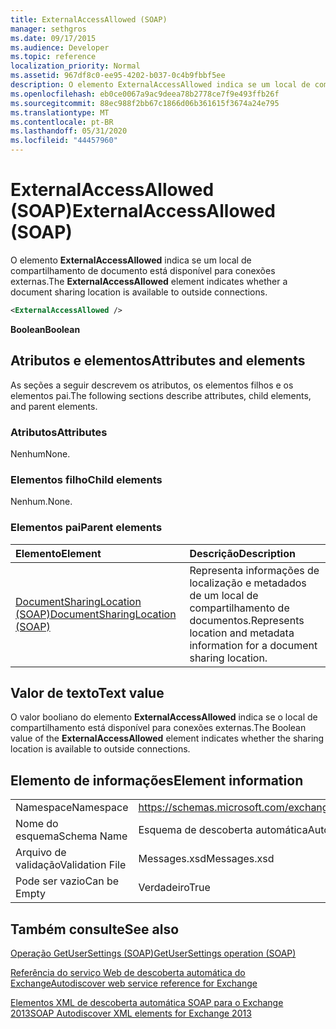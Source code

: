 ```yaml
---
title: ExternalAccessAllowed (SOAP)
manager: sethgros
ms.date: 09/17/2015
ms.audience: Developer
ms.topic: reference
localization_priority: Normal
ms.assetid: 967df8c0-ee95-4202-b037-0c4b9fbbf5ee
description: O elemento ExternalAccessAllowed indica se um local de compartilhamento de documento está disponível para conexões externas.
ms.openlocfilehash: eb0ce0067a9ac9deea78b2778ce7f9e493ffb26f
ms.sourcegitcommit: 88ec988f2bb67c1866d06b361615f3674a24e795
ms.translationtype: MT
ms.contentlocale: pt-BR
ms.lasthandoff: 05/31/2020
ms.locfileid: "44457960"
---
```

# <a name="externalaccessallowed-soap"></a><span data-ttu-id="72ef9-103">ExternalAccessAllowed (SOAP)</span><span class="sxs-lookup"><span data-stu-id="72ef9-103">ExternalAccessAllowed (SOAP)</span></span>

<span data-ttu-id="72ef9-104">O elemento **ExternalAccessAllowed** indica se um local de compartilhamento de documento está disponível para conexões externas.</span><span class="sxs-lookup"><span data-stu-id="72ef9-104">The **ExternalAccessAllowed** element indicates whether a document sharing location is available to outside connections.</span></span> 
  
```XML
<ExternalAccessAllowed /> 
```

 <span data-ttu-id="72ef9-105">**Boolean**</span><span class="sxs-lookup"><span data-stu-id="72ef9-105">**Boolean**</span></span>
## <a name="attributes-and-elements"></a><span data-ttu-id="72ef9-106">Atributos e elementos</span><span class="sxs-lookup"><span data-stu-id="72ef9-106">Attributes and elements</span></span>

<span data-ttu-id="72ef9-107">As seções a seguir descrevem os atributos, os elementos filhos e os elementos pai.</span><span class="sxs-lookup"><span data-stu-id="72ef9-107">The following sections describe attributes, child elements, and parent elements.</span></span>
  
### <a name="attributes"></a><span data-ttu-id="72ef9-108">Atributos</span><span class="sxs-lookup"><span data-stu-id="72ef9-108">Attributes</span></span>

<span data-ttu-id="72ef9-109">Nenhum</span><span class="sxs-lookup"><span data-stu-id="72ef9-109">None.</span></span>
  
### <a name="child-elements"></a><span data-ttu-id="72ef9-110">Elementos filho</span><span class="sxs-lookup"><span data-stu-id="72ef9-110">Child elements</span></span>

<span data-ttu-id="72ef9-111">Nenhum.</span><span class="sxs-lookup"><span data-stu-id="72ef9-111">None.</span></span>
  
### <a name="parent-elements"></a><span data-ttu-id="72ef9-112">Elementos pai</span><span class="sxs-lookup"><span data-stu-id="72ef9-112">Parent elements</span></span>

|<span data-ttu-id="72ef9-113">**Elemento**</span><span class="sxs-lookup"><span data-stu-id="72ef9-113">**Element**</span></span>|<span data-ttu-id="72ef9-114">**Descrição**</span><span class="sxs-lookup"><span data-stu-id="72ef9-114">**Description**</span></span>|
|:-----|:-----|
|[<span data-ttu-id="72ef9-115">DocumentSharingLocation (SOAP)</span><span class="sxs-lookup"><span data-stu-id="72ef9-115">DocumentSharingLocation (SOAP)</span></span>](documentsharinglocation-soap.md) <br/> |<span data-ttu-id="72ef9-116">Representa informações de localização e metadados de um local de compartilhamento de documentos.</span><span class="sxs-lookup"><span data-stu-id="72ef9-116">Represents location and metadata information for a document sharing location.</span></span>  <br/> |
   
## <a name="text-value"></a><span data-ttu-id="72ef9-117">Valor de texto</span><span class="sxs-lookup"><span data-stu-id="72ef9-117">Text value</span></span>

<span data-ttu-id="72ef9-118">O valor booliano do elemento **ExternalAccessAllowed** indica se o local de compartilhamento está disponível para conexões externas.</span><span class="sxs-lookup"><span data-stu-id="72ef9-118">The Boolean value of the **ExternalAccessAllowed** element indicates whether the sharing location is available to outside connections.</span></span> 
  
## <a name="element-information"></a><span data-ttu-id="72ef9-119">Elemento de informações</span><span class="sxs-lookup"><span data-stu-id="72ef9-119">Element information</span></span>

|||
|:-----|:-----|
|<span data-ttu-id="72ef9-120">Namespace</span><span class="sxs-lookup"><span data-stu-id="72ef9-120">Namespace</span></span>  <br/> |https://schemas.microsoft.com/exchange/2010/Autodiscover  <br/> |
|<span data-ttu-id="72ef9-121">Nome do esquema</span><span class="sxs-lookup"><span data-stu-id="72ef9-121">Schema Name</span></span>  <br/> |<span data-ttu-id="72ef9-122">Esquema de descoberta automática</span><span class="sxs-lookup"><span data-stu-id="72ef9-122">Autodiscover schema</span></span>  <br/> |
|<span data-ttu-id="72ef9-123">Arquivo de validação</span><span class="sxs-lookup"><span data-stu-id="72ef9-123">Validation File</span></span>  <br/> |<span data-ttu-id="72ef9-124">Messages.xsd</span><span class="sxs-lookup"><span data-stu-id="72ef9-124">Messages.xsd</span></span>  <br/> |
|<span data-ttu-id="72ef9-125">Pode ser vazio</span><span class="sxs-lookup"><span data-stu-id="72ef9-125">Can be Empty</span></span>  <br/> |<span data-ttu-id="72ef9-126">Verdadeiro</span><span class="sxs-lookup"><span data-stu-id="72ef9-126">True</span></span>  <br/> |
   
## <a name="see-also"></a><span data-ttu-id="72ef9-127">Também consulte</span><span class="sxs-lookup"><span data-stu-id="72ef9-127">See also</span></span>



[<span data-ttu-id="72ef9-128">Operação GetUserSettings (SOAP)</span><span class="sxs-lookup"><span data-stu-id="72ef9-128">GetUserSettings operation (SOAP)</span></span>](getusersettings-operation-soap.md)


[<span data-ttu-id="72ef9-129">Referência do serviço Web de descoberta automática do Exchange</span><span class="sxs-lookup"><span data-stu-id="72ef9-129">Autodiscover web service reference for Exchange</span></span>](autodiscover-web-service-reference-for-exchange.md)
  
[<span data-ttu-id="72ef9-130">Elementos XML de descoberta automática SOAP para o Exchange 2013</span><span class="sxs-lookup"><span data-stu-id="72ef9-130">SOAP Autodiscover XML elements for Exchange 2013</span></span>](soap-autodiscover-xml-elements-for-exchange-2013.md)

